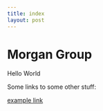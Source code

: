 ```yaml
---
title: index
layout: post
---
```


# Morgan Group

Hello World

Some links to some other stuff:

[example link](other_page)
